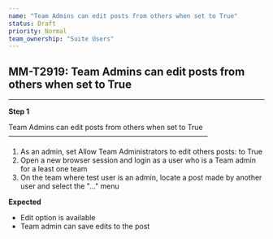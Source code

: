 ```yaml
---
name: "Team Admins can edit posts from others when set to True"
status: Draft
priority: Normal
team_ownership: "Suite Users"
---
```


## MM-T2919: Team Admins can edit posts from others when set to True

---

**Step 1**

Team Admins can edit posts from others when set to True\
————————————————————————————

1. As an admin, set Allow Team Administrators to edit others posts: to True
2. Open a new browser session and login as a user who is a Team admin for a least one team
3. On the team where test user is an admin, locate a post made by another user and select the "..." menu

**Expected**

- Edit option is available
- Team admin can save edits to the post
